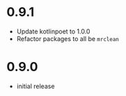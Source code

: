 # 0.9.1

* Update kotlinpoet to 1.0.0
* Refactor packages to all be `mrclean`

# 0.9.0

* initial release
